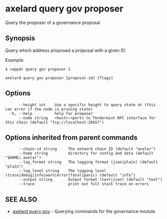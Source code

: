# axelard query gov proposer

Query the proposer of a governance proposal

## Synopsis

Query which address proposed a proposal with a given ID.

Example:

```
$ <appd> query gov proposer 1
```

```
axelard query gov proposer [proposal-id] [flags]
```

## Options

```
      --height int    Use a specific height to query state at (this can error if the node is pruning state)
  -h, --help          help for proposer
      --node string   <host>:<port> to Tendermint RPC interface for this chain (default "tcp://localhost:26657")
```

## Options inherited from parent commands

```
      --chain-id string     The network chain ID (default "axelar")
      --home string         directory for config and data (default "$HOME/.axelar")
      --log_format string   The logging format (json|plain) (default "plain")
      --log_level string    The logging level (trace|debug|info|warn|error|fatal|panic) (default "info")
      --output string       Output format (text|json) (default "text")
      --trace               print out full stack trace on errors
```

## SEE ALSO

- [axelard query gov](/cli-docs/v0_27_0/axelard_query_gov) - Querying commands for the governance module
